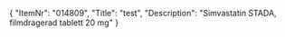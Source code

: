 {
  "ItemNr": "014809",
  "Title": "test",
  "Description": "Simvastatin STADA, filmdragerad tablett 20 mg"
}